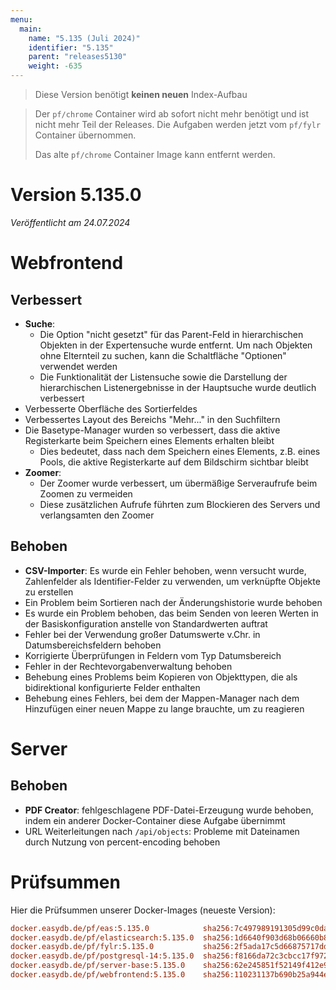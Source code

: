 ```yaml
---
menu:
  main:
    name: "5.135 (Juli 2024)"
    identifier: "5.135"
    parent: "releases5130"
    weight: -635
---
```


> Diese Version benötigt **keinen neuen** Index-Aufbau

> Der `pf/chrome` Container wird ab sofort nicht mehr benötigt und ist nicht mehr Teil der Releases. Die Aufgaben werden jetzt vom `pf/fylr` Container übernommen.
>
> Das alte `pf/chrome` Container Image kann entfernt werden.


# Version 5.135.0

*Veröffentlicht am 24.07.2024*


# Webfrontend

## Verbessert

* **Suche**:
  * Die Option "nicht gesetzt" für das Parent-Feld in hierarchischen Objekten in der Expertensuche wurde entfernt. Um nach Objekten ohne Elternteil zu suchen, kann die Schaltfläche "Optionen" verwendet werden
  * Die Funktionalität der Listensuche sowie die Darstellung der hierarchischen Listenergebnisse in der Hauptsuche wurde deutlich verbessert
* Verbesserte Oberfläche des Sortierfeldes
* Verbessertes Layout des Bereichs "Mehr..." in den Suchfiltern
* Die Basetype-Manager wurden so verbessert, dass die aktive Registerkarte beim Speichern eines Elements erhalten bleibt
  * Dies bedeutet, dass nach dem Speichern eines Elements, z.B. eines Pools, die aktive Registerkarte auf dem Bildschirm sichtbar bleibt
* **Zoomer**:
  * Der Zoomer wurde verbessert, um übermäßige Serveraufrufe beim Zoomen zu vermeiden
  * Diese zusätzlichen Aufrufe führten zum Blockieren des Servers und verlangsamten den Zoomer

## Behoben

* **CSV-Importer**: Es wurde ein Fehler behoben, wenn versucht wurde, Zahlenfelder als Identifier-Felder zu verwenden, um verknüpfte Objekte zu erstellen
* Ein Problem beim Sortieren nach der Änderungshistorie wurde behoben
* Es wurde ein Problem behoben, das beim Senden von leeren Werten in der Basiskonfiguration anstelle von Standardwerten auftrat
* Fehler bei der Verwendung großer Datumswerte v.Chr. in Datumsbereichsfeldern behoben
* Korrigierte Überprüfungen in Feldern vom Typ Datumsbereich
* Fehler in der Rechtevorgabenverwaltung behoben
* Behebung eines Problems beim Kopieren von Objekttypen, die als bidirektional konfigurierte Felder enthalten
* Behebung eines Fehlers, bei dem der Mappen-Manager nach dem Hinzufügen einer neuen Mappe zu lange brauchte, um zu reagieren


# Server

## Behoben

* **PDF Creator**: fehlgeschlagene PDF-Datei-Erzeugung wurde behoben, indem ein anderer Docker-Container diese Aufgabe übernimmt
* URL Weiterleitungen nach `/api/objects`: Probleme mit Dateinamen durch Nutzung von percent-encoding behoben


# Prüfsummen

Hier die Prüfsummen unserer Docker-Images (neueste Version):

```ini
docker.easydb.de/pf/eas:5.135.0            sha256:7c497989191305d99c0da3dd2ef1bcf1a491c7e21c488a2a8c7985604b99dea1
docker.easydb.de/pf/elasticsearch:5.135.0  sha256:1d6640f903d68b06660b873186330f533171e59f67725c8dc5cd127c528317d9
docker.easydb.de/pf/fylr:5.135.0           sha256:2f5ada17c5d66875717dd218b7330f94450f15df5c87c54a74eb082058165012
docker.easydb.de/pf/postgresql-14:5.135.0  sha256:f8166da72c3cbcc17f972363c670ac7da80511639d0aaf0dc7857c6cfe006566
docker.easydb.de/pf/server-base:5.135.0    sha256:62e245851f52149f412e9bdcb144cd2d599c8aca503b00c3c2628f9800ebb9e2
docker.easydb.de/pf/webfrontend:5.135.0    sha256:110231137b690b25a944e8a65d156a7a45ba9240d1425b81a4dd2324b9fcc11c
```
